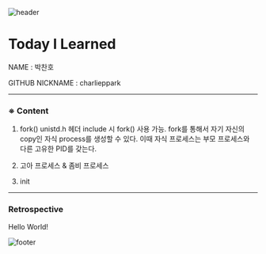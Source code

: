![header](https://capsule-render.vercel.app/api?type=soft&color=084B8A&height=20&section=header)
# Today I Learned

NAME : 박찬호

GITHUB NICKNAME : charlieppark

---

### ※ Content

1. fork()
unistd.h 헤더 include 시 fork() 사용 가능. fork를 통해서 자기 자신의 copy인 자식 process를 생성할 수 있다. 이때 자식 프로세스는 부모 프로세스와 다른 고유한 PID를 갖는다.

2. 고아 프로세스 & 좀비 프로세스

3. init

---

### Retrospective

Hello World!

![footer](https://capsule-render.vercel.app/api?type=soft&color=084B8A&height=20&section=footer)

